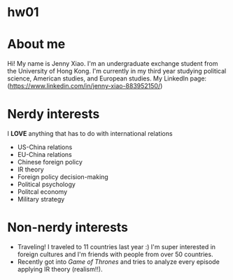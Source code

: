 # hw01
# About me
Hi! My name is Jenny Xiao. I'm an undergraduate exchange student from the University of Hong Kong. I'm currently in my third year studying political science, American studies, and European studies. 
My LinkedIn page: (https://www.linkedin.com/in/jenny-xiao-883952150/)
# Nerdy interests
I **LOVE** anything that has to do with international relations
- US-China relations
- EU-China relations
- Chinese foreign policy
- IR theory
- Foreign policy decision-making 
- Political psychology
- Politcal economy
- Military strategy
# Non-nerdy interests
- Traveling! I traveled to 11 countries last year :) I'm super interested in foreign cultures and I'm friends with people from over 50 countries.
- Recently got into *Game of Thrones* and tries to analyze every episode applying IR theory (realism!!).
